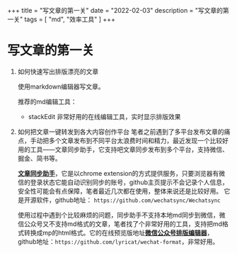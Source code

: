 +++
title = "写文章的第一关"
date = "2022-02-03"
description = "写文章的第一关"
tags = [
    "md",
	"效率工具"
]
+++

# 写文章的第一关
1. 如何快速写出排版漂亮的文章

	使用markdown编辑器写文章。
	
	推荐的md编辑工具：
	* stackEdit 非常好用的在线编辑工具，实时显示排版效果



2. 如何把文章一键转发到各大内容创作平台
	笔者之前遇到了多平台发布文章的痛点，手动把多个文章发布到不同平台太浪费时间和精力，最近发现一个比较好用的工具——文章同步助手，它支持吧文章同步发布到多个平台，支持微信、掘金、简书等。

	[**文章同步助手**](https://www.wechatsync.com/)，它是以chrome extension的方式提供服务，只要浏览器有微信的登录状态它能自动识别同步的账号，github主页提示不会记录个人信息，安全性可能会有点保障，笔者最近几次都在使用，整体来说还是比较好用。
它是开源软件，github地址： `https://github.com/wechatsync/Wechatsync`

	使用过程中遇到个比较麻烦的问题，同步助手不支持本地md同步到微信，微信公众号又不支持md格式的文章，笔者找了个非常好用的工具，支持把md格式转换成mp的html格式。它的在线预览版地址[**微信公众号排版编辑器**](https://lab.lyric.im/wxformat)，github地址：`https://github.com/lyricat/wechat-format`，非常好用。


